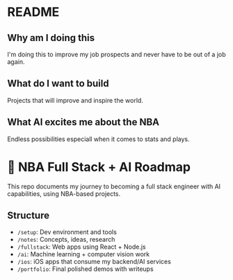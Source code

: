 # README

## Why am I doing this
I'm doing this to improve my job prospects and never have to be out of a job again.

## What do I want to build
Projects that will improve and inspire the world.

## What AI excites me about the NBA
Endless possibilities especiall when it comes to stats and plays.


# 🏀 NBA Full Stack + AI Roadmap

This repo documents my journey to becoming a full stack engineer with AI capabilities, using NBA-based projects.

## Structure
- `/setup`: Dev environment and tools
- `/notes`: Concepts, ideas, research
- `/fullstack`: Web apps using React + Node.js
- `/ai`: Machine learning + computer vision work
- `/ios`: iOS apps that consume my backend/AI services
- `/portfolio`: Final polished demos with writeups
